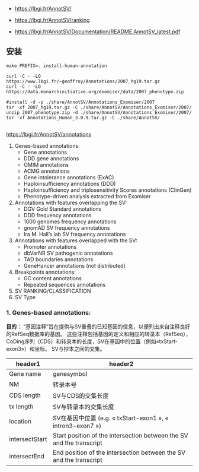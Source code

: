 + https://lbgi.fr/AnnotSV/

+ https://lbgi.fr/AnnotSV/ranking

+ https://lbgi.fr/AnnotSV/Documentation/README.AnnotSV_latest.pdf

## 安装
`make PREFIX=. install-human-annotation`

```
curl -C - -LO https://www.lbgi.fr/~geoffroy/Annotations/2007_hg19.tar.gz
curl -C - -LO https://data.monarchinitiative.org/exomiser/data/2007_phenotype.zip

#install -d -p ./share/AnnotSV/Annotations_Exomiser/2007
tar -xf 2007_hg19.tar.gz -C ./share/AnnotSV/Annotations_Exomiser/2007/
unzip 2007_phenotype.zip -d ./share/AnnotSV/Annotations_Exomiser/2007/
tar -xf Annotations_Human_3.0.9.tar.gz -C ./share/AnnotSV/

```

##
https://lbgi.fr/AnnotSV/annotations
1. Genes-based annotations:
   + Gene annotations
   + DDD gene annotations
   + OMIM annotations
   + ACMG annotations
   + Gene intolerance annotations (ExAC)
   + Haploinsufficiency annotations (DDD)
   + Haploinsufficiency and triplosensitivity Scores annotations (ClinGen)
   + Phenotype-driven analysis extracted from Exomiser
2. Annotations with features overlapping the SV:
   + DGV Gold Standard annotations
   + DDD frequency annotations
   + 1000 genomes frequency annotations
   + gnomAD SV frequency annotations
   + Ira M. Hall’s lab SV frequency annotations
3. Annotations with features overlapped with the SV:
   + Promoter annotations
   + dbVarNR SV pathogenic annotations
   + TAD boundaries annotations
   + GeneHancer annotations (not distributed)
4. Breakpoints annotations:
   + GC content annotations
   + Repeated sequences annotations
5. SV RANKING/CLASSIFICATION
6. SV Type


### 1. Genes-based annotations:
**目的：**
“基因注释”旨在提供与SV重叠的已知基因的信息，以便列出来自注释良好的RefSeq数据库的基因。
这些注释包括基因的定义和相应的转录本（RefSeq），CoDing序列（CDS）和转录本的长度，SV在基因中的位置（例如«txStart-exon3»）和坐标。 
SV与抄本之间的交集。

header1 | header2
---  |---
Gene name |	genesymbol
NM   | 转录本号
CDS length | SV与CDS的交集长度
tx length |	SV与转录本的交集长度
location | SV在基因中位置 (e.g. « txStart-exon1 », « intron3-exon7 »)
intersectStart |	Start position of the intersection between the SV and the transcript
intersectEnd |	End position of the intersection between the SV and the transcript